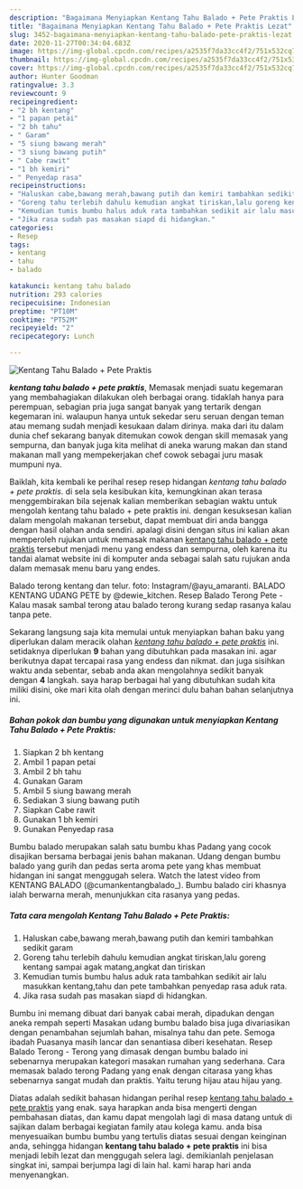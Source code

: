 ```yaml
---
description: "Bagaimana Menyiapkan Kentang Tahu Balado + Pete Praktis Lezat"
title: "Bagaimana Menyiapkan Kentang Tahu Balado + Pete Praktis Lezat"
slug: 3452-bagaimana-menyiapkan-kentang-tahu-balado-pete-praktis-lezat
date: 2020-11-27T00:34:04.683Z
image: https://img-global.cpcdn.com/recipes/a2535f7da33cc4f2/751x532cq70/kentang-tahu-balado-pete-praktis-foto-resep-utama.jpg
thumbnail: https://img-global.cpcdn.com/recipes/a2535f7da33cc4f2/751x532cq70/kentang-tahu-balado-pete-praktis-foto-resep-utama.jpg
cover: https://img-global.cpcdn.com/recipes/a2535f7da33cc4f2/751x532cq70/kentang-tahu-balado-pete-praktis-foto-resep-utama.jpg
author: Hunter Goodman
ratingvalue: 3.3
reviewcount: 9
recipeingredient:
- "2 bh kentang"
- "1 papan petai"
- "2 bh tahu"
- " Garam"
- "5 siung bawang merah"
- "3 siung bawang putih"
- " Cabe rawit"
- "1 bh kemiri"
- " Penyedap rasa"
recipeinstructions:
- "Haluskan cabe,bawang merah,bawang putih dan kemiri tambahkan sedikit garam"
- "Goreng tahu terlebih dahulu kemudian angkat tiriskan,lalu goreng kentang sampai agak matang,angkat dan tiriskan"
- "Kemudian tumis bumbu halus aduk rata tambahkan sedikit air lalu masukkan kentang,tahu dan pete tambahkan penyedap rasa aduk rata."
- "Jika rasa sudah pas masakan siapd di hidangkan."
categories:
- Resep
tags:
- kentang
- tahu
- balado

katakunci: kentang tahu balado 
nutrition: 293 calories
recipecuisine: Indonesian
preptime: "PT10M"
cooktime: "PT52M"
recipeyield: "2"
recipecategory: Lunch

---
```



![Kentang Tahu Balado + Pete Praktis](https://img-global.cpcdn.com/recipes/a2535f7da33cc4f2/751x532cq70/kentang-tahu-balado-pete-praktis-foto-resep-utama.jpg)

<b><i>kentang tahu balado + pete praktis</i></b>, Memasak menjadi suatu kegemaran yang membahagiakan dilakukan oleh berbagai orang. tidaklah hanya para perempuan, sebagian pria juga sangat banyak yang tertarik dengan kegemaran ini. walaupun hanya untuk sekedar seru seruan dengan teman atau memang sudah menjadi kesukaan dalam dirinya. maka dari itu dalam dunia chef sekarang banyak ditemukan cowok dengan skill memasak yang sempurna, dan banyak juga kita melihat di aneka warung makan dan stand makanan mall yang mempekerjakan chef cowok sebagai juru masak mumpuni nya.

Baiklah, kita kembali ke perihal resep resep hidangan <i>kentang tahu balado + pete praktis</i>. di sela sela kesibukan kita, kemungkinan akan terasa menggembirakan bila sejenak kalian memberikan sebagian waktu untuk mengolah kentang tahu balado + pete praktis ini. dengan kesuksesan kalian dalam mengolah makanan tersebut, dapat membuat diri anda bangga dengan hasil olahan anda sendiri. apalagi disini dengan situs ini kalian akan memperoleh rujukan untuk memasak makanan <u>kentang tahu balado + pete praktis</u> tersebut menjadi menu yang endess dan sempurna, oleh karena itu tandai alamat website ini di komputer anda sebagai salah satu rujukan anda dalam memasak menu baru yang endes.

Balado terong kentang dan telur. foto: Instagram/@ayu_amaranti. BALADO KENTANG UDANG PETE by @dewie_kitchen. Resep Balado Terong Pete - Kalau masak sambal terong atau balado terong kurang sedap rasanya kalau tanpa pete.


Sekarang langsung saja kita memulai untuk menyiapkan bahan baku yang diperlukan dalam meracik olahan <u><i>kentang tahu balado + pete praktis</i></u> ini. setidaknya diperlukan <b>9</b> bahan yang dibutuhkan pada masakan ini. agar berikutnya dapat tercapai rasa yang endess dan nikmat. dan juga sisihkan waktu anda sebentar, sebab anda akan mengolahnya sedikit banyak dengan <b>4</b> langkah. saya harap berbagai hal yang dibutuhkan sudah kita miliki disini, oke mari kita olah dengan merinci dulu bahan bahan selanjutnya ini.

<!--inarticleads1-->

##### Bahan pokok dan bumbu yang digunakan untuk menyiapkan Kentang Tahu Balado + Pete Praktis:

1. Siapkan 2 bh kentang
1. Ambil 1 papan petai
1. Ambil 2 bh tahu
1. Gunakan  Garam
1. Ambil 5 siung bawang merah
1. Sediakan 3 siung bawang putih
1. Siapkan  Cabe rawit
1. Gunakan 1 bh kemiri
1. Gunakan  Penyedap rasa


Bumbu balado merupakan salah satu bumbu khas Padang yang cocok disajikan bersama berbagai jenis bahan makanan. Udang dengan bumbu balado yang gurih dan pedas serta aroma pete yang khas membuat hidangan ini sangat menggugah selera. Watch the latest video from KENTANG BALADO (@cumankentangbalado_). Bumbu balado ciri khasnya ialah berwarna merah, menunjukkan cita rasanya yang pedas. 

<!--inarticleads2-->

##### Tata cara mengolah Kentang Tahu Balado + Pete Praktis:

1. Haluskan cabe,bawang merah,bawang putih dan kemiri tambahkan sedikit garam
1. Goreng tahu terlebih dahulu kemudian angkat tiriskan,lalu goreng kentang sampai agak matang,angkat dan tiriskan
1. Kemudian tumis bumbu halus aduk rata tambahkan sedikit air lalu masukkan kentang,tahu dan pete tambahkan penyedap rasa aduk rata.
1. Jika rasa sudah pas masakan siapd di hidangkan.


Bumbu ini memang dibuat dari banyak cabai merah, dipadukan dengan aneka rempah seperti Masakan udang bumbu balado bisa juga divariasikan dengan penambahan sejumlah bahan, misalnya tahu dan pete. Semoga ibadah Puasanya masih lancar dan senantiasa diberi kesehatan. Resep Balado Terong - Terong yang dimasak dengan bumbu balado ini sebenarnya merupakan kategori masakan rumahan yang sederhana. Cara memasak balado terong Padang yang enak dengan citarasa yang khas sebenarnya sangat mudah dan praktis. Yaitu terung hijau atau hijau yang. 

Diatas adalah sedikit bahasan hidangan perihal resep <u>kentang tahu balado + pete praktis</u> yang enak. saya harapkan anda bisa mengerti dengan pembahasan diatas, dan kamu dapat mengolah lagi di masa datang untuk di sajikan dalam berbagai kegiatan family atau kolega kamu. anda bisa menyesuaikan bumbu bumbu yang tertulis diatas sesuai dengan keinginan anda, sehingga hidangan <b>kentang tahu balado + pete praktis</b> ini bisa menjadi lebih lezat dan menggugah selera lagi. demikianlah penjelasan singkat ini, sampai berjumpa lagi di lain hal. kami harap hari anda menyenangkan.
